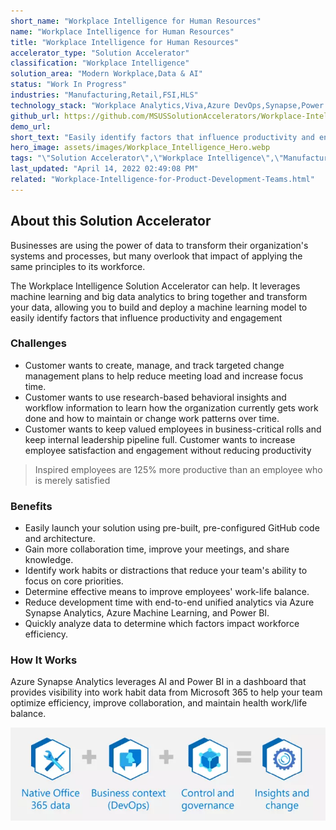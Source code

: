 ```yaml
---
short_name: "Workplace Intelligence for Human Resources"
name: "Workplace Intelligence for Human Resources"
title: "Workplace Intelligence for Human Resources"
accelerator_type: "Solution Accelerator"
classification: "Workplace Intelligence"
solution_area: "Modern Workplace,Data & AI"
status: "Work In Progress"
industries: "Manufacturing,Retail,FSI,HLS"
technology_stack: "Workplace Analytics,Viva,Azure DevOps,Synapse,Power BI"
github_url: https://github.com/MSUSSolutionAccelerators/Workplace-Intelligence-Solution-Accelerator
demo_url: 
short_text: "Easily identify factors that influence productivity and engagement"
hero_image: assets/images/Workplace_Intelligence_Hero.webp
tags: "\"Solution Accelerator\",\"Workplace Intelligence\",\"Manufacturing\",\"Retail\",\"FSI\",\"HLS\",\"Workplace Analytics\",\"Viva\",\"Azure DevOps\",\"Synapse\",\"Power BI\""
last_updated: "April 14, 2022 02:49:08 PM"
related: "Workplace-Intelligence-for-Product-Development-Teams.html"
---
```

## About this Solution Accelerator

Businesses are using the power of data to transform their organization's systems and processes, but many overlook that impact of applying the same principles to its workforce.

The Workplace Intelligence Solution Accelerator can help. It leverages machine learning and big data analytics to bring together and transform your data, allowing you to build and deploy a machine learning model to easily identify factors that influence productivity and engagement

### Challenges

* Customer wants to create, manage, and track targeted change management plans to help reduce meeting load and increase focus time.
* Customer wants to use research-based behavioral insights and workflow information to learn how the organization currently gets work done and how to maintain or change work patterns over time.
* Customer wants to keep valued employees in business-critical rolls and keep internal leadership pipeline full. Customer wants to increase employee satisfaction and engagement without reducing productivity

> Inspired employees are 125% more productive than an employee who is merely satisfied

### Benefits

* Easily launch your solution using pre-built, pre-configured GitHub code and architecture.
* Gain more collaboration time, improve your meetings, and share knowledge.
* Identify work habits or distractions that reduce your team's ability to focus on core priorities.
* Determine effective means to improve employees' work-life balance.
* Reduce development time with end-to-end unified analytics via Azure Synapse Analytics, Azure Machine Learning, and Power BI.
* Quickly analyze data to determine which factors impact workforce efficiency.

### How It Works

Azure Synapse Analytics leverages AI and Power BI in a dashboard that provides visibility into work habit data from Microsoft 365 to help your team optimize efficiency, improve collaboration, and maintain health work/life balance.

![Workplace Intelligence Flow](../assets/images/Workplace_Intelligence_Flow.webp)
